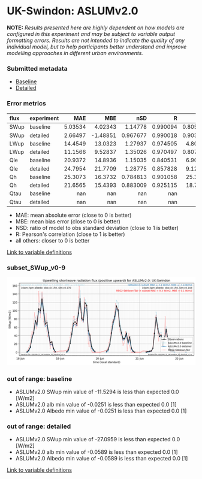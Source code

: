 # UK-Swindon: ASLUMv2.0

**NOTE:** *Results presented here are highly dependent on how models are configured in this experiment and may be subject to variable output formatting errors. Results are not intended to indicate the quality of any individual model, but to help participants better understand and improve modelling approaches in different urban environments.*

### Submitted metadata

- [Baseline](ASLUMv2.0_UK-Swindon_baseline_attrs.md)
- [Detailed](ASLUMv2.0_UK-Swindon_detailed_attrs.md)

### Error metrics

| flux   | experiment   |       MAE |       MBE |        nSD |          R |        5th |      95th |      RMSE |      cRMSE |      AMBE |       1-nSD |          1-R |   nSkewness |   nKurtosis |     Overlap |
|:-------|:-------------|----------:|----------:|-----------:|-----------:|-----------:|----------:|----------:|-----------:|----------:|------------:|-------------:|------------:|------------:|------------:|
| SWup   | baseline     |   5.03534 |   4.02343 |   1.14778  |   0.990094 |   0.805065 |  12.6025  |   7.49264 |   0.211136 |   4.02343 |   0.147778  |   0.00990618 |   0.0362955 |   0.156815  |   0.0966888 |
| SWup   | detailed     |   2.66497 |  -1.48851 |   0.967677 |   0.990018 |   0.903143 |   4.23263 |   4.52398 |   0.142704 |   1.48851 |   0.0323232 |   0.00998245 |   0.0457855 |   0.22578   |   0.0745867 |
| LWup   | baseline     |  14.4549  |  13.0323  |   1.27937  |   0.974505 |   4.80958  |  33.6098  |  18.4865  |   0.378526 |  13.0323  |   0.279368  |   0.0254948  |   0.420652  |   0.5745    |   0.149065  |
| LWup   | detailed     |  11.1566  |   9.52837 |   1.35026  |   0.970497 |   0.807337 |  40.9664  |  18.2641  |   0.449841 |   9.52837 |   0.35026   |   0.029503   |   1.23204   |   8.99668   |   0.0809624 |
| Qle    | baseline     |  20.9372  |  14.8936  |   1.15035  |   0.840531 |   6.90601  |  32.7687  |  29.2557  |   0.624094 |  14.8936  |   0.150346  |   0.159469   |   0.0329329 |   0.0165674 |   0.2769    |
| Qle    | detailed     |  24.7954  |  21.7709  |   1.28775  |   0.857828 |   9.12215  |  48.3109  |  34.7111  |   0.670047 |  21.7709  |   0.28775   |   0.142172   |   0.0614088 |   0.0937356 |   0.34293   |
| Qh     | baseline     |  25.3073  |  16.3732  |   0.784813 |   0.901058 |  25.3994   |  17.7581  |  31.9346  |   0.449008 |  16.3732  |   0.215187  |   0.0989423  |   0.199344  |   0.460401  |   0.3594    |
| Qh     | detailed     |  21.6565  |  15.4393  |   0.883009 |   0.925115 |  18.7481   |   5.85704 |  27.9737  |   0.382016 |  15.4393  |   0.116991  |   0.0748855  |   0.150099  |   0.346997  |   0.297851  |
| Qtau   | baseline     | nan       | nan       | nan        | nan        | nan        | nan       | nan       | nan        | nan       | nan         | nan          | nan         | nan         | nan         |
| Qtau   | detailed     | nan       | nan       | nan        | nan        | nan        | nan       | nan       | nan        | nan       | nan         | nan          | nan         | nan         | nan         |

 - MAE: mean absolute error (close to 0 is better)
 - MBE: mean bias error (close to 0 is better)
 - NSD: ratio of model to obs standard deviation (close to 1 is better)
 - R: Pearson's correlation (close to 1 is better)
 - all others: closer to 0 is better

[Link to variable definitions](../modelattrs/variable_definitions.md)

### <a name="subset_swup_v0-9"></a>subset_SWup_v0-9
[![ASLUMv2.0_UK-Swindon_subset_SWup_v0-9.png](ASLUMv2.0_UK-Swindon_subset_SWup_v0-9.png)](ASLUMv2.0_UK-Swindon_subset_SWup_v0-9.png)

### out of range: baseline

 - ASLUMv2.0 SWup min value of -11.5294 is less than expected 0.0 [W/m2]
 - ASLUMv2.0 alb min value of -0.0251 is less than expected 0.0 [1]
 - ASLUMv2.0 Albedo min value of -0.0251 is less than expected 0.0 [1]

### out of range: detailed

 - ASLUMv2.0 SWup min value of -27.0959 is less than expected 0.0 [W/m2]
 - ASLUMv2.0 alb min value of -0.0589 is less than expected 0.0 [1]
 - ASLUMv2.0 Albedo min value of -0.0589 is less than expected 0.0 [1]


[Link to variable definitions](../modelattrs/variable_definitions.md)

